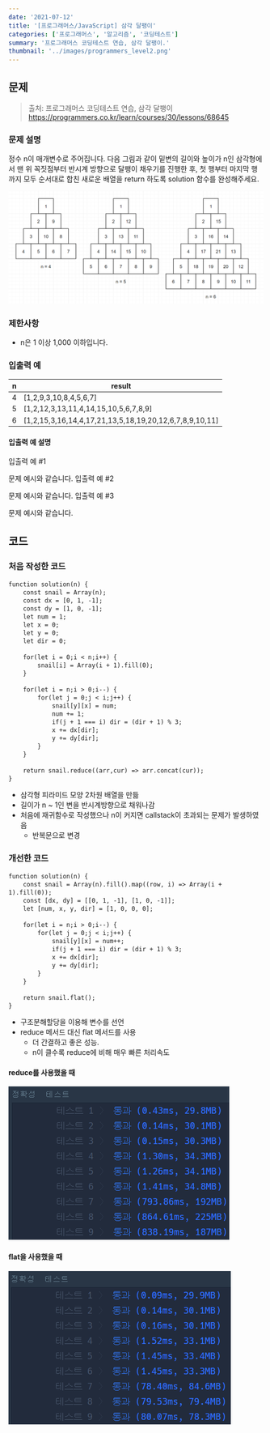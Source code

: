 ```yaml
---
date: '2021-07-12'
title: '[프로그래머스/JavaScript] 삼각 달팽이'
categories: ['프로그래머스', '알고리즘', '코딩테스트']
summary: '프로그래머스 코딩테스트 연습, 삼각 달팽이.'
thumbnail: '../images/programmers_level2.png'
---
```


## 문제

> 출처: 프로그래머스 코딩테스트 연습, 삼각 달팽이
> <br>https://programmers.co.kr/learn/courses/30/lessons/68645

### 문제 설명

정수 n이 매개변수로 주어집니다. 다음 그림과 같이 밑변의 길이와 높이가 n인 삼각형에서 맨 위 꼭짓점부터 반시계 방향으로 달팽이 채우기를 진행한 후, 첫 행부터 마지막 행까지 모두 순서대로 합친 새로운 배열을 return 하도록 solution 함수를 완성해주세요.

![삼각달팽이1](../images/삼각달팽이1.png)

### 제한사항

- n은 1 이상 1,000 이하입니다.

### 입출력 예

| n   | result                                                  |
| --- | ------------------------------------------------------- |
| 4   | [1,2,9,3,10,8,4,5,6,7]                                  |
| 5   | [1,2,12,3,13,11,4,14,15,10,5,6,7,8,9]                   |
| 6   | [1,2,15,3,16,14,4,17,21,13,5,18,19,20,12,6,7,8,9,10,11] |

#### 입출력 예 설명

입출력 예 #1

문제 예시와 같습니다.
입출력 예 #2

문제 예시와 같습니다.
입출력 예 #3

문제 예시와 같습니다.

## 코드

### 처음 작성한 코드

```
function solution(n) {
    const snail = Array(n);
    const dx = [0, 1, -1];
    const dy = [1, 0, -1];
    let num = 1;
    let x = 0;
    let y = 0;
    let dir = 0;

    for(let i = 0;i < n;i++) {
        snail[i] = Array(i + 1).fill(0);
    }

    for(let i = n;i > 0;i--) {
        for(let j = 0;j < i;j++) {
            snail[y][x] = num;
            num += 1;
            if(j + 1 === i) dir = (dir + 1) % 3;
            x += dx[dir];
            y += dy[dir];
        }
    }

    return snail.reduce((arr,cur) => arr.concat(cur));
}
```

- 삼각형 피라미드 모양 2차원 배열을 만듦
- 길이가 n ~ 1인 변을 반시계방향으로 채워나감
- 처음에 재귀함수로 작성했으나 n이 커지면 callstack이 초과되는 문제가 발생하였음
  - 반복문으로 변경

### 개선한 코드

```
function solution(n) {
    const snail = Array(n).fill().map((row, i) => Array(i + 1).fill(0));
    const [dx, dy] = [[0, 1, -1], [1, 0, -1]];
    let [num, x, y, dir] = [1, 0, 0, 0];

    for(let i = n;i > 0;i--) {
        for(let j = 0;j < i;j++) {
            snail[y][x] = num++;
            if(j + 1 === i) dir = (dir + 1) % 3;
            x += dx[dir];
            y += dy[dir];
        }
    }

    return snail.flat();
}
```

- 구조분해할당을 이용해 변수를 선언
- reduce 메서드 대신 flat 메서드를 사용
  - 더 간결하고 좋은 성능.
  - n이 클수록 reduce에 비해 매우 빠른 처리속도

#### reduce를 사용했을 때

![삼각달팽이_reduce](../images/삼각달팽이_reduce.png)

#### flat을 사용했을 때

![삼각달팽이_flat](../images/삼각달팽이_flat.png)
